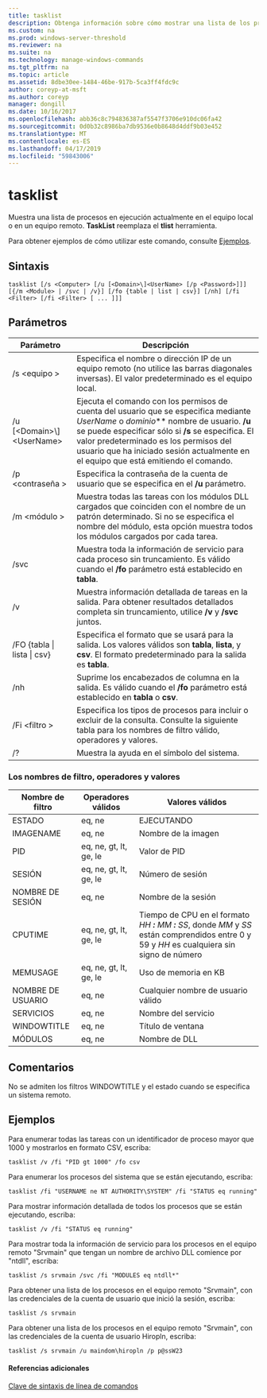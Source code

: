 ```yaml
---
title: tasklist
description: Obtenga información sobre cómo mostrar una lista de los procesos que se ejecutan en el equipo local o remoto.
ms.custom: na
ms.prod: windows-server-threshold
ms.reviewer: na
ms.suite: na
ms.technology: manage-windows-commands
ms.tgt_pltfrm: na
ms.topic: article
ms.assetid: 8dbe30ee-1484-46be-917b-5ca3ff4fdc9c
author: coreyp-at-msft
ms.author: coreyp
manager: dongill
ms.date: 10/16/2017
ms.openlocfilehash: abb36c8c794836387af5547f3706e910dc06fa42
ms.sourcegitcommit: 0d0b32c8986ba7db9536e0b8648d4ddf9b03e452
ms.translationtype: MT
ms.contentlocale: es-ES
ms.lasthandoff: 04/17/2019
ms.locfileid: "59843006"
---
```

# <a name="tasklist"></a>tasklist

Muestra una lista de procesos en ejecución actualmente en el equipo local o en un equipo remoto. **TaskList** reemplaza el **tlist** herramienta.

Para obtener ejemplos de cómo utilizar este comando, consulte [Ejemplos](#BKMK_examples).

## <a name="syntax"></a>Sintaxis

```
tasklist [/s <Computer> [/u [<Domain>\]<UserName> [/p <Password>]]] [{/m <Module> | /svc | /v}] [/fo {table | list | csv}] [/nh] [/fi <Filter> [/fi <Filter> [ ... ]]]
```

## <a name="parameters"></a>Parámetros

|Parámetro|Descripción|
|---------|-----------|
|/s \<equipo >|Especifica el nombre o dirección IP de un equipo remoto (no utilice las barras diagonales inversas). El valor predeterminado es el equipo local.|
|/u [\<Domain>\\\]\<UserName>|Ejecuta el comando con los permisos de cuenta del usuario que se especifica mediante *UserName* o *dominio*\** nombre de usuario. **/u** se puede especificar sólo si **/s** se especifica. El valor predeterminado es los permisos del usuario que ha iniciado sesión actualmente en el equipo que está emitiendo el comando.|
|/p \<contraseña >|Especifica la contraseña de la cuenta de usuario que se especifica en el **/u** parámetro.|
|/m \<módulo >|Muestra todas las tareas con los módulos DLL cargados que coinciden con el nombre de un patrón determinado. Si no se especifica el nombre del módulo, esta opción muestra todos los módulos cargados por cada tarea.|
|/svc|Muestra toda la información de servicio para cada proceso sin truncamiento. Es válido cuando el **/fo** parámetro está establecido en **tabla**.|
|/v|Muestra información detallada de tareas en la salida. Para obtener resultados detallados completa sin truncamiento, utilice **/v** y **/svc** juntos.|
|/FO {tabla \| lista \| csv}|Especifica el formato que se usará para la salida. Los valores válidos son **tabla**, **lista**, y **csv**. El formato predeterminado para la salida es **tabla**.|
|/nh|Suprime los encabezados de columna en la salida. Es válido cuando el **/fo** parámetro está establecido en **tabla** o **csv**.|
|/Fi \<filtro >|Especifica los tipos de procesos para incluir o excluir de la consulta. Consulte la siguiente tabla para los nombres de filtro válido, operadores y valores.|
|/?|Muestra la ayuda en el símbolo del sistema.|

### <a name="filter-names-operators-and-values"></a>Los nombres de filtro, operadores y valores

|Nombre de filtro|Operadores válidos|Valores válidos|
|-----------|---------------|------------|
|ESTADO|eq, ne|EJECUTANDO | NO RESPONDE | DESCONOCIDO|
|IMAGENAME|eq, ne|Nombre de la imagen|
|PID|eq, ne, gt, lt, ge, le|Valor de PID|
|SESIÓN|eq, ne, gt, lt, ge, le|Número de sesión|
|NOMBRE DE SESIÓN|eq, ne|Nombre de la sesión|
|CPUTIME|eq, ne, gt, lt, ge, le|Tiempo de CPU en el formato *HH ***:*** MM ***:*** SS*, donde *MM* y *SS* están comprendidos entre 0 y 59 y *HH* es cualquiera sin signo de número|
|MEMUSAGE|eq, ne, gt, lt, ge, le|Uso de memoria en KB|
|NOMBRE DE USUARIO|eq, ne|Cualquier nombre de usuario válido|
|SERVICIOS|eq, ne|Nombre del servicio|
|WINDOWTITLE|eq, ne|Título de ventana|
|MÓDULOS|eq, ne|Nombre de DLL|

## <a name="remarks"></a>Comentarios

No se admiten los filtros WINDOWTITLE y el estado cuando se especifica un sistema remoto.

## <a name="BKMK_examples"></a>Ejemplos

Para enumerar todas las tareas con un identificador de proceso mayor que 1000 y mostrarlos en formato CSV, escriba:
```
tasklist /v /fi "PID gt 1000" /fo csv
```
Para enumerar los procesos del sistema que se están ejecutando, escriba:
```
tasklist /fi "USERNAME ne NT AUTHORITY\SYSTEM" /fi "STATUS eq running"
```
Para mostrar información detallada de todos los procesos que se están ejecutando, escriba:
```
tasklist /v /fi "STATUS eq running"
```
Para mostrar toda la información de servicio para los procesos en el equipo remoto "Srvmain" que tengan un nombre de archivo DLL comience por "ntdll", escriba:
```
tasklist /s srvmain /svc /fi "MODULES eq ntdll*"
```
Para obtener una lista de los procesos en el equipo remoto "Srvmain", con las credenciales de la cuenta de usuario que inició la sesión, escriba:
```
tasklist /s srvmain 
```
Para obtener una lista de los procesos en el equipo remoto "Srvmain", con las credenciales de la cuenta de usuario Hiropln, escriba:
```
tasklist /s srvmain /u maindom\hiropln /p p@ssW23
```

#### <a name="additional-references"></a>Referencias adicionales

[Clave de sintaxis de línea de comandos](command-line-syntax-key.md)